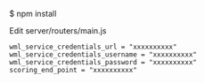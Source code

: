 $ npm install

Edit 
server/routers/main.js
```
wml_service_credentials_url = "xxxxxxxxxx"
wml_service_credentials_username = "xxxxxxxxxx"
wml_service_credentials_password = "xxxxxxxxxx"
scoring_end_point = "xxxxxxxxxx"
```
